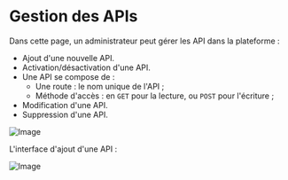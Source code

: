 # Gestion des APIs

Dans cette page, un administrateur peut gérer les API dans la plateforme :
* Ajout d'une nouvelle API.
* Activation/désactivation d'une API.
* Une API se compose de :
  * Une route : le nom unique de l'API ;
  * Méthode d'accès : en `GET` pour la lecture, ou `POST` pour l'écriture ;
* Modification d'une API.
* Suppression d'une API.

![Image](/images/administration/admin-api.png)

L'interface d'ajout d'une API :

![Image](/images/administration/admin-api-add.png)
